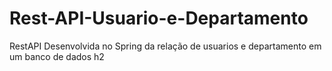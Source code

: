 # Rest-API-Usuario-e-Departamento
RestAPI Desenvolvida no Spring da relação de usuarios e departamento em um banco de dados h2
